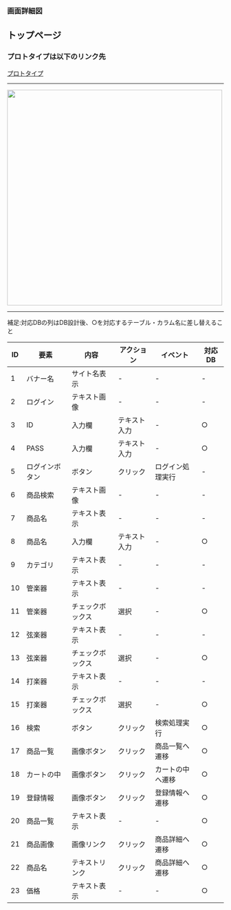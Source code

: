 ### 画面詳細図
## トップページ
### プロトタイプは以下のリンク先
[プロトタイプ](https://www.figma.com/file/1N89ghTdOPnerC6mWSXhcZ/Untitled?node-id=0%3A1)
*****
<img src="../img/top.png" width="500">

*****
補足:対応DBの列はDB設計後、○を対応するテーブル・カラム名に差し替えること

| ID | 要素 | 内容 | アクション | イベント | 対応DB |
|----|-----|-----|---------|--------|-------|
|1   |バナー名|サイト名表示|-   |-         |-     |
|2   |ログイン|テキスト画像|-    |-          |-     |
|3   |ID    |入力欄    |テキスト入力|-           |○|
|4   |PASS  |入力欄    |テキスト入力|-           |○|
|5   |ログインボタン|ボタン|クリック    |ログイン処理実行|-|
|6   |商品検索|テキスト画像|-       |-           |-|
|7   |商品名 |テキスト表示|-        |-          |-|
|8   |商品名 |入力欄    |テキスト入力|-          |○|
|9   |カテゴリ|テキスト表示|-        |-           |-|
|10  |管楽器 |テキスト表示|-        |-          |-|
|11  |管楽器 |チェックボックス|選択   |-           |○|
|12  |弦楽器 |テキスト表示|-        |-          |-|
|13  |弦楽器 |チェックボックス|選択   |-          |○|
|14  |打楽器 |テキスト表示|-        |-          |-|
|15  |打楽器 |チェックボックス|選択   |-          |○|
|16  |検索   |ボタン    |クリック    |検索処理実行|○|
|17  |商品一覧|画像ボタン|クリック    |商品一覧へ遷移|○|
|18  |カートの中|画像ボタン|クリック    |カートの中へ遷移|○|
|19  |登録情報|画像ボタン|クリック    |登録情報へ遷移|○|
|20  |商品一覧|テキスト表示|-       |-           |○|
|21  |商品画像|画像リンク|クリック     |商品詳細へ遷移|○|
|22  |商品名 |テキストリンク|クリック   |商品詳細へ遷移|○|
|23  |価格  |テキスト表示|-        |-           |○|


